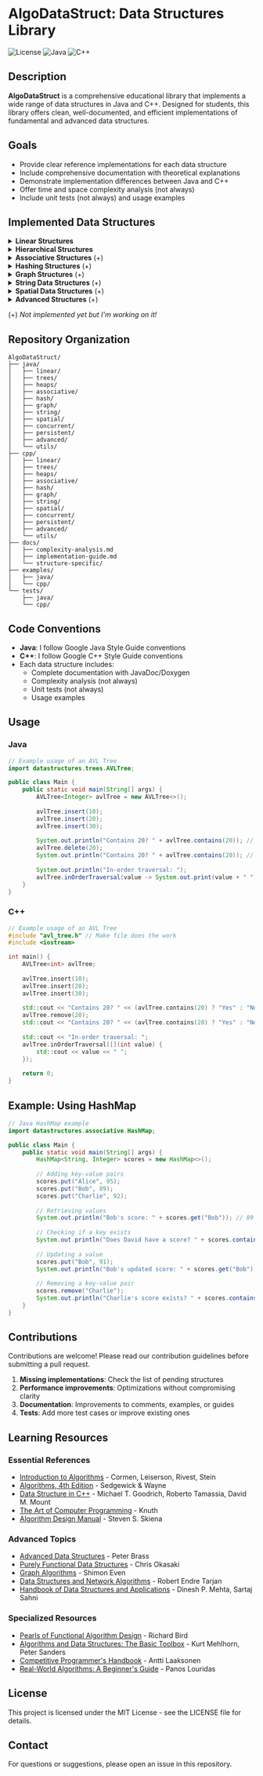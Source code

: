 # AlgoDataStruct: Data Structures Library

![License](https://img.shields.io/badge/License-MIT-blue.svg)
![Java](https://img.shields.io/badge/Java-17+-orange.svg)
![C++](https://img.shields.io/badge/C++-17+-purple.svg)

## Description

**AlgoDataStruct** is a comprehensive educational library that implements a wide range of data structures in Java and C++. Designed for students, this library offers clean, well-documented, and efficient implementations of fundamental and advanced data structures.

## Goals

- Provide clear reference implementations for each data structure
- Include comprehensive documentation with theoretical explanations
- Demonstrate implementation differences between Java and C++
- Offer time and space complexity analysis (not always)
- Include unit tests (not always) and usage examples

## Implemented Data Structures

<details>
<summary><strong>Linear Structures</strong></summary>

- **Arrays**
  - Static Array
  - Dynamic Array (ArrayList/Vector)
  - Circular Array
  
- **Linked Lists**
  - Singly Linked List
  - Doubly Linked List
  - Circular Linked List
  - Skip List
  
- **Stacks**
  - Array-based implementation
  - Linked list-based implementation
  
- **Queues**
  - Simple Queue
  - Priority Queue
  - Double-ended Queue (Deque)
  - Circular Queue
</details>

<details>
<summary><strong>Hierarchical Structures</strong></summary>

- **Trees**
  - Binary Tree
  - Binary Search Tree (BST)
  - AVL Tree
  - Red-Black Tree
  - B-Tree
  - B+ Tree
  - 2-3 Tree
  - 2-3-4 Tree
  - Segment Tree
  - Fenwick Tree (Binary Indexed Tree)
  - Trie (Prefix Tree)
  - Suffix Tree
  - Quad-tree and Oct-tree
  
- **Heaps** (+)
  - Binary Heap
  - Fibonacci Heap
  - Binomial Heap
  - Leftist Heap
  - Skew Heap
</details>

<details>
<summary><strong>Associative Structures</strong> (+)</summary>

- **Dictionaries/Maps**
  - Dictionary/Map (generic implementation)
  - HashMap/unordered_map
  - TreeMap/map (ordered map based on tree)
  - LinkedHashMap (ordered by insertion)
  - MultiMap (map with duplicate keys)
  - BiMap (bidirectional map)
  - Immutable Map implementations
</details>

<details>
<summary><strong>Hashing Structures</strong> (+)</summary>

- **Hash Tables**
  - Hash table with chaining
  - Hash table with open addressing (Linear probing, Quadratic probing, Double hashing)
  - Cuckoo Hashing
  - Perfect Hash Table
  - Bloom Filter
  - Count-Min Sketch
  - HyperLogLog
</details>

<details>
<summary><strong>Graph Structures</strong> (+)</summary>

- **Graph Representations**
  - Adjacency Matrix
  - Adjacency List
  - Disjoint Sets (Union-Find)
  - Weighted Graphs
  - Directed Graphs
  - Multigraphs
  - Hypergraphs
</details>

<details>
<summary><strong>String Data Structures</strong> (+)</summary>

- **String Processing**
  - Suffix Tree
  - Suffix Array
  - Suffix Automaton
  - FM-index
  - Rope (for efficient string manipulation)
</details>

<details>
<summary><strong>Spatial Data Structures</strong> (+)</summary>

- **Spatial Search Structures**
  - KD-Tree
  - R-Tree
  - Quad-tree and Oct-tree
  - Voronoi Diagram
  - Range Trees (multidimensional)
</details>

<details>
<summary><strong>Advanced Structures</strong> (+)</summary>

- **Range Query Structures**
  - Sparse Table
  - 2D Segment Tree
  - Range Trees
  
- **Probabilistic Structures**
  - Skip List
  - Treap
  - Splay Tree
  - MinHash
  
- **Concurrent Structures**
  - Thread-safe Lists
  - Concurrent Hash Maps
  - Lock-free Data Structures
  
- **Persistent Data Structures**
  - Persistent Arrays
  - Persistent Lists
  - Persistent Maps
  
- **Big Data Structures**
  - Log-Structured Merge Tree (LSM Tree)
  - External Memory Data Structures
  
- **Other Structures**
  - LRU Cache
  - LFU Cache
  - Time Series Data Structures
</details>

(+) *Not implemented yet but I'm working on it!*

## Repository Organization

```
AlgoDataStruct/
├── java/
│   ├── linear/
│   ├── trees/
│   ├── heaps/
│   ├── associative/
│   ├── hash/
│   ├── graph/
│   ├── string/
│   ├── spatial/
│   ├── concurrent/
│   ├── persistent/
│   ├── advanced/
│   └── utils/
├── cpp/
│   ├── linear/
│   ├── trees/
│   ├── heaps/
│   ├── associative/
│   ├── hash/
│   ├── graph/
│   ├── string/
│   ├── spatial/
│   ├── concurrent/
│   ├── persistent/
│   ├── advanced/
│   └── utils/
├── docs/
│   ├── complexity-analysis.md
│   ├── implementation-guide.md
│   └── structure-specific/
├── examples/
│   ├── java/
│   └── cpp/
└── tests/
    ├── java/
    └── cpp/
```

## Code Conventions

- **Java**: I follow Google Java Style Guide conventions
- **C++**: I follow Google C++ Style Guide conventions
- Each data structure includes:
  - Complete documentation with JavaDoc/Doxygen
  - Complexity analysis (not always)
  - Unit tests (not always)
  - Usage examples

## Usage

### Java

```java
// Example usage of an AVL Tree
import datastructures.trees.AVLTree;

public class Main {
    public static void main(String[] args) {
        AVLTree<Integer> avlTree = new AVLTree<>();
        
        avlTree.insert(10);
        avlTree.insert(20);
        avlTree.insert(30);
        
        System.out.println("Contains 20? " + avlTree.contains(20)); // true
        avlTree.delete(20);
        System.out.println("Contains 20? " + avlTree.contains(20)); // false
        
        System.out.println("In-order traversal: ");
        avlTree.inOrderTraversal(value -> System.out.print(value + " "));
    }
}
```

### C++

```cpp
// Example usage of an AVL Tree
#include "avl_tree.h" // Make file does the work
#include <iostream>

int main() {
    AVLTree<int> avlTree;
    
    avlTree.insert(10);
    avlTree.insert(20);
    avlTree.insert(30);
    
    std::cout << "Contains 20? " << (avlTree.contains(20) ? "Yes" : "No") << std::endl; // Yes
    avlTree.remove(20);
    std::cout << "Contains 20? " << (avlTree.contains(20) ? "Yes" : "No") << std::endl; // No
    
    std::cout << "In-order traversal: ";
    avlTree.inOrderTraversal([](int value) {
        std::cout << value << " ";
    });
    
    return 0;
}
```

## Example: Using HashMap

```java
// Java HashMap example
import datastructures.associative.HashMap;

public class Main {
    public static void main(String[] args) {
        HashMap<String, Integer> scores = new HashMap<>();
        
        // Adding key-value pairs
        scores.put("Alice", 95);
        scores.put("Bob", 89);
        scores.put("Charlie", 92);
        
        // Retrieving values
        System.out.println("Bob's score: " + scores.get("Bob")); // 89
        
        // Checking if a key exists
        System.out.println("Does David have a score? " + scores.containsKey("David")); // false
        
        // Updating a value
        scores.put("Bob", 91);
        System.out.println("Bob's updated score: " + scores.get("Bob")); // 91
        
        // Removing a key-value pair
        scores.remove("Charlie");
        System.out.println("Charlie's score exists? " + scores.containsKey("Charlie")); // false
    }
}
```

## Contributions

Contributions are welcome! Please read our contribution guidelines before submitting a pull request.

1. **Missing implementations**: Check the list of pending structures
2. **Performance improvements**: Optimizations without compromising clarity
3. **Documentation**: Improvements to comments, examples, or guides
4. **Tests**: Add more test cases or improve existing ones

## Learning Resources

### Essential References
- [Introduction to Algorithms](https://mitpress.mit.edu/books/introduction-algorithms-third-edition) - Cormen, Leiserson, Rivest, Stein
- [Algorithms, 4th Edition](https://algs4.cs.princeton.edu/home/) - Sedgewick & Wayne
- [Data Structure in C++](https://www.wiley.com/en-us/Data+Structures+and+Algorithms+in+C%2B%2B%2C+2nd+Edition-p-9780470383278) - Michael T. Goodrich, Roberto Tamassia, David M. Mount
- [The Art of Computer Programming](https://www-cs-faculty.stanford.edu/~knuth/taocp.html) - Knuth
- [Algorithm Design Manual](https://www.springer.com/gp/book/9781848000698) - Steven S. Skiena

### Advanced Topics
- [Advanced Data Structures](https://www.cambridge.org/core/books/advanced-data-structures/D58D5C2D12F23464E0406320554A251B) - Peter Brass
- [Purely Functional Data Structures](https://www.cambridge.org/core/books/purely-functional-data-structures/0409255DA1B48FA731859AC72E34D494) - Chris Okasaki
- [Graph Algorithms](https://www.amazon.com/Graph-Algorithms-Shimon-Even/dp/0716780453) - Shimon Even
- [Data Structures and Network Algorithms](https://epubs.siam.org/doi/book/10.1137/1.9781611970265) - Robert Endre Tarjan
- [Handbook of Data Structures and Applications](https://www.routledge.com/Handbook-of-Data-Structures-and-Applications/Mehta-Sahni/p/book/9780367571481) - Dinesh P. Mehta, Sartaj Sahni

### Specialized Resources
- [Pearls of Functional Algorithm Design](https://www.cambridge.org/core/books/pearls-of-functional-algorithm-design/B0CF0A666A65F6A1E3B1C509AF8BDAAA) - Richard Bird
- [Algorithms and Data Structures: The Basic Toolbox](https://www.springer.com/gp/book/9783540779773) - Kurt Mehlhorn, Peter Sanders
- [Competitive Programmer's Handbook](https://cses.fi/book/book.pdf) - Antti Laaksonen
- [Real-World Algorithms: A Beginner's Guide](https://mitpress.mit.edu/books/real-world-algorithms) - Panos Louridas

## License

This project is licensed under the MIT License - see the LICENSE file for details.

## Contact

For questions or suggestions, please open an issue in this repository.